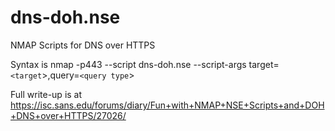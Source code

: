 # dns-doh.nse
NMAP Scripts for DNS over HTTPS

Syntax is nmap -p443 --script dns-doh.nse <dns server ip> --script-args target=`<target`>,query=`<query type`>
  
Full write-up is at https://isc.sans.edu/forums/diary/Fun+with+NMAP+NSE+Scripts+and+DOH+DNS+over+HTTPS/27026/


